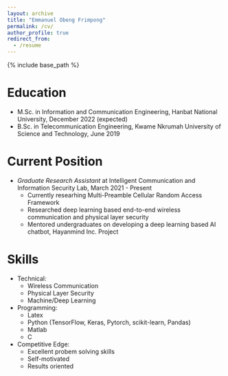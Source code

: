 ```yaml
---
layout: archive
title: "Emmanuel Obeng Frimpong"
permalink: /cv/
author_profile: true
redirect_from:
  - /resume
---
```

{% include base_path %}


Education
======
* M.Sc. in Information and Communication Engineering, Hanbat National University, December 2022 (expected)
* B.Sc. in Telecommunication Engineering, Kwame Nkrumah University of Science and Technology, June 2019

Current Position
======
* _Graduate Research Assistant_ at Intelligent Communication  and Information Security Lab, March 2021 - Present 
  * Currently researhing Multi-Preamble Cellular Random Access Framework
  * Researched deep learning based end-to-end wireless communication and physical layer security
  * Mentored undergraduates on developing a deep learning based AI chatbot, Hayanmind Inc. Project
 

Skills
======
* Technical:
  * Wireless Communication
  * Physical Layer Security
  * Machine/Deep Learning
* Programming: 
  * Latex
  * Python (TensorFlow, Keras, Pytorch, scikit-learn, Pandas)
  * Matlab
  * C
* Competitive Edge: 
  * Excellent probem solving skills
  * Self-motivated
  * Results oriented

